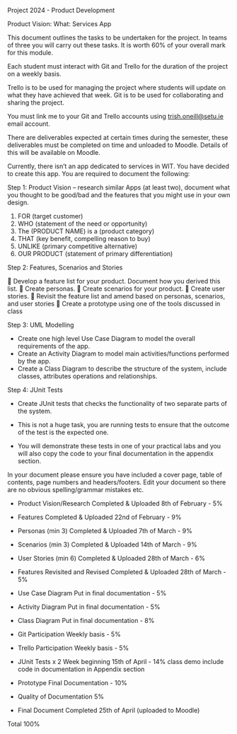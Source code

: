 Project 2024 - Product Development

Product Vision:
What: Services App

This document outlines the tasks to be undertaken for the project. In teams of three you will carry out these
tasks. It is worth 60% of your overall mark for this module.

Each student must interact with Git and Trello for the duration of the project on a weekly basis.

Trello is to be used for managing the project where students will update on what they have achieved that week. Git is to be used for collaborating and sharing the project.

You must link me to your Git and Trello accounts using trish.oneill@setu.ie email account.

There are deliverables expected at certain times during the semester, these deliverables must be completed on
time and unloaded to Moodle. Details of this will be available on Moodle.

Currently, there isn’t an app dedicated to services in WIT. You have decided to create this app. You are required
to document the following:

Step 1: Product Vision – research similar Apps (at least two), document what you thought to be good/bad and
the features that you might use in your own design.

1) FOR (target customer)
2) WHO (statement of the need or opportunity)
3) The (PRODUCT NAME) is a (product category)
4) THAT (key benefit, compelling reason to buy)
5) UNLIKE (primary competitive alternative)
6) OUR PRODUCT (statement of primary differentiation)

Step 2: Features, Scenarios and Stories

 Develop a feature list for your product. Document how you derived this list.
 Create personas.
 Create scenarios for your product.
 Create user stories.
 Revisit the feature list and amend based on personas, scenarios, and user stories
 Create a prototype using one of the tools discussed in class

Step 3: UML Modelling

* Create one high level Use Case Diagram to model the overall requirements of the app.
* Create an Activity Diagram to model main activities/functions performed by the app.
* Create a Class Diagram to describe the structure of the system, include classes, attributes operations and relationships.

Step 4: JUnit Tests

* Create JUnit tests that checks the functionality of two separate parts of the system.
 
* This is not a huge task, you are running tests to ensure that the outcome of the test is the expected one.

* You will demonstrate these tests in one of your practical labs and you will also copy the code to your final documentation in the appendix section.

In your document please ensure you have included a cover page, table of contents, page numbers and
headers/footers. Edit your document so there are no obvious spelling/grammar mistakes etc.

* Product Vision/Research Completed & Uploaded 8th of February - 5%

* Features Completed & Uploaded 22nd of February - 9%

* Personas (min 3) Completed & Uploaded 7th of March - 9%

* Scenarios (min 3) Completed & Uploaded 14th of March - 9%

* User Stories (min 6) Completed & Uploaded 28th of March - 6%

* Features Revisited and Revised Completed & Uploaded 28th of March - 5%

* Use Case Diagram Put in final documentation - 5%

* Activity Diagram Put in final documentation - 5%

* Class Diagram Put in final documentation - 8%

* Git Participation Weekly basis - 5%

* Trello Participation Weekly basis - 5%

* JUnit Tests x 2 Week beginning 15th of April - 14% class demo include code in documentation in Appendix section

* Prototype Final Documentation - 10%

* Quality of Documentation 5%

* Final Document Completed 25th of April (uploaded to Moodle)

Total 100%
